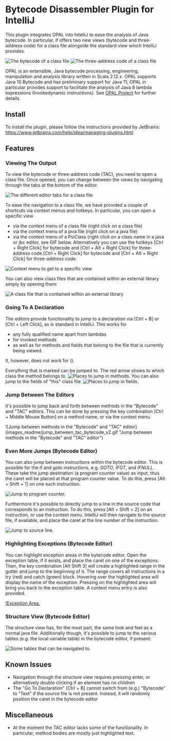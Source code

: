 Bytecode Disassembler Plugin for IntelliJ
======

This plugin integrates OPAL into IntelliJ to ease the analysis of Java bytecode. In particular, 
if offers two new views (bytecode and three-address code) for a class file alongside the standard view which IntelliJ provides.

![The bytecode of a class file](images_readme/editor_bytecode_scaled.png "The bytecode of a class file")
![The three-address code of a class file](images_readme/editor_tac_scaled.png "The three-address code of a class file")

OPAL is an extensible, Java bytecode processing, engineering, manipulation and analysis library written in Scala 2.12.x. 
OPAL supports Java 10 Bytecode and has preliminary support for Java 11; OPAL in particular provides support to facilitate 
the analysis of Java 8 lambda expressions (Invokedynamic instructions). See [OPAL Project](http://www.opal-project.de/) for further details.

## Install

To install the plugin, please follow the instructions provided by JetBrains: 
https://www.jetbrains.com/help/idea/managing-plugins.html

## Features

### Viewing The Output

To view the bytecode or three-address code (TAC), you need to open a class file. Once opened, you can change between the views 
by navigating through the tabs at the bottom of the editor.

![The different editor tabs for a class file](images_readme/editor_tabs_2.png)

To ease the navigation to a class file, we have provided a couple of shortcuts via context menus and hotkeys. In particular,
you can open a specific view

- via the context menu of a class file (right click on a class file)
- via the context menu of a java file (right click on a java file)
- via the context menu of a PsiClass (right click on a class name in a java or jbc editor, see GIF below. Alternatively you can use the hotkeys [Ctrl + Right Click] for bytecode and [Ctrl + Alt + Right Click] for three-address code.[Ctrl + Right Click] for bytecode and [Ctrl + Alt + Right Click] for three-address code.

![Context menu to get to a specific view](images_readme/show_bytecode_tac.gif "Context menu to get to a specific view")

You can also view class files that are contained within an external library simply by opening them:

![A class file that is contained within an external library](images_readme/external_libs.png "A class file that is contained within an external library")

### Going To A Declaration

The editors provide functionality to jump to a declaration via [Ctrl + B] or [Ctrl + Left Click], as is standard in IntelliJ.
This works for 

- any fully qualified name apart from lambdas
- for invoked methods
- as well as for methods and fields  that belong to the file that is currently being viewed. 

It, however, does not work for <clinit>().

Everything that is marked can be jumped to. The red arrow shows to which class the method belongs to.
![Places to jump in methods.](images_readme/jumping_methods.png)
You can also jump to the fields of "this" class file.
![Places to jump in fields.](images_readme/jumping_fields.png)

### Jump Between The Editors

It's possible to jump back and forth between methods in the "Bytecode" and "TAC" editors. This can be done by pressing
the key combination [Ctrl + Middle Mouse Button] on a method name, or via the context menu.

![Jump between methods in the "Bytecode" and "TAC" editor](images_readme/jump_between_tac_bytecode_v2.gif "Jump between methods in the "Bytecode" and "TAC" editor")

### Even More Jumps (Bytecode Editor)

You can also jump between instructions within the bytecode editor. This is possible for the if and goto instructions, 
e.g. *GOTO*, *IFGT*, and *IFNULL*. These take the jump destination (a program counter value) as input, 
thus the caret will be placed at that program counter value. To do this, press [Alt + Shift + 1] on one such instruction.

![Jump to program counter.](images_readme/jump_program_counter_v2.gif "Jump to program counter")

Furthermore it's possible to directly jump to a line in the source code that corresponds to an instruction. To do this,
press [Alt + Shift + 2] on an instruction, or use the context menu. IntelliJ will then navigate to the source file, if available, and place the caret
at the line number of the instruction.

![Jump to source line.](images_readme/jump_line_number_v2.gif "Jump to source line")

### Highlighting Exceptions (Bytecode Editor)

You can highlight exception areas in the bytecode editor. Open the exception table, if it exists, and place the caret on one of the exceptions.
Then, the key combination [Alt Shift 3] will create a highlighted range in the gutter and jump to the beginning of it. The range
covers all instructions in a try (red) and catch (green) block. Hovering over the highlighted area will display the name of the exception.
Pressing on the highlighted area will bring you back to the exception table. A context menu entry is also provided.

[!Exception Area.](images_readme/exception_marker.gif "Mark Exception Area")


### Structure View (Bytecode Editor)

The structure view has, for the most part, the same look and feel as a normal java file. Additionally though, 
it's possible to jump to the various tables (e.g. the local variable table) in the bytecode editor, if present:

![Some tables that can be navigated to.](images_readme/structure_view_tables.png)

## Known Issues

- Navigation through the structure view requires pressing enter, or alternatively double clicking if an element has no children
- The "Go To Declaration" [Ctrl + B] cannot switch from (e.g.) "Bytecode" to "Text" if the source file is not present. Instead, it will randomly position the caret in the bytecode editor

## Miscellaneous

- At the moment the TAC editor lacks some of the functionality. In particular, method bodies are mostly just highlighted text.